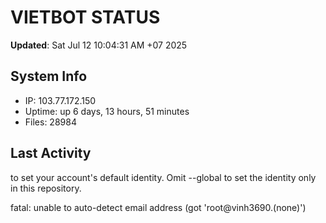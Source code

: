# VIETBOT STATUS
**Updated**: Sat Jul 12 10:04:31 AM +07 2025

## System Info
- IP: 103.77.172.150
- Uptime: up 6 days, 13 hours, 51 minutes
- Files: 28984

## Last Activity

to set your account's default identity.
Omit --global to set the identity only in this repository.

fatal: unable to auto-detect email address (got 'root@vinh3690.(none)')
